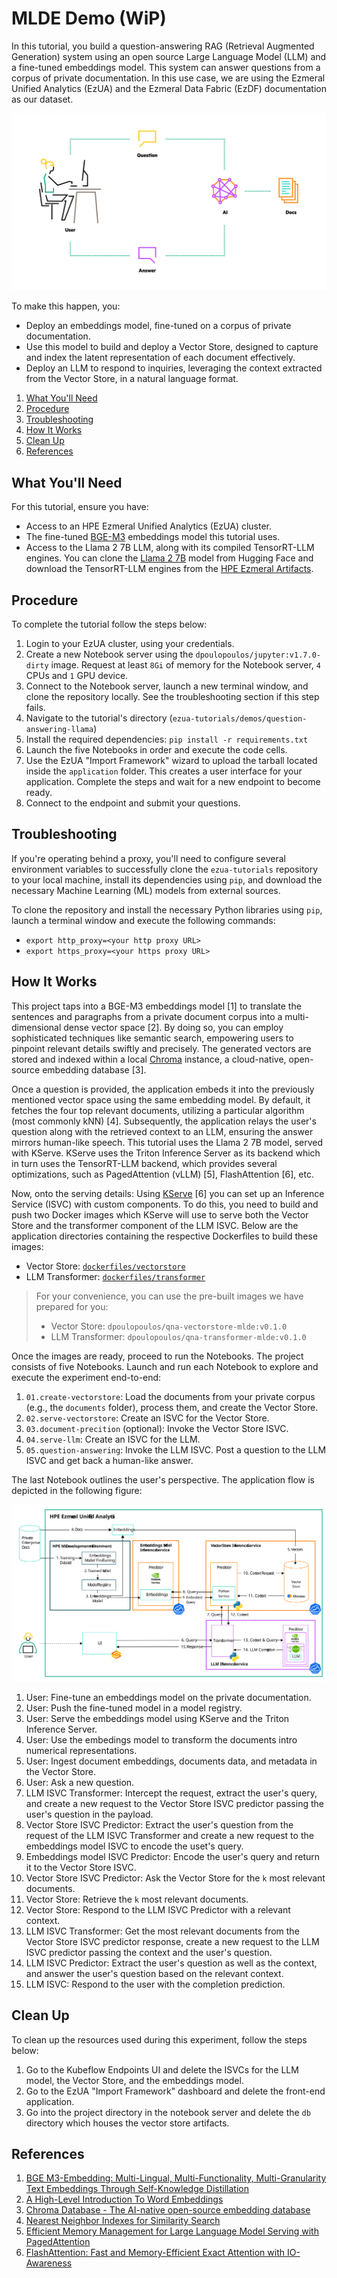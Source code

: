 # MLDE Demo (WiP)

In this tutorial, you build a question-answering RAG (Retrieval Augmented Generation) system using
an open source Large Language Model (LLM) and a fine-tuned embeddings model. This system can answer
questions from a corpus of private documentation. In this use case, we are using the Ezmeral
Unified Analytics (EzUA) and the Ezmeral Data Fabric (EzDF) documentation as our dataset.

![llm-high-level](images/llm-figure.png)

To make this happen, you:

* Deploy an embeddings model, fine-tuned on a corpus of private documentation.
* Use this model to build and deploy a Vector Store, designed to capture and index the latent
  representation of each document effectively.
* Deploy an LLM to respond to inquiries, leveraging the context extracted from the Vector Store, in
  a natural language format.

1. [What You'll Need](#what-youll-need)
1. [Procedure](#procedure)
1. [Troubleshooting](#troubleshooting)
1. [How It Works](#how-it-works)
1. [Clean Up](#clean-up)
1. [References](#references)

## What You'll Need

For this tutorial, ensure you have:

- Access to an HPE Ezmeral Unified Analytics (EzUA) cluster.
- The fine-tuned [BGE-M3](https://ezmeral-artifacts.s3.us-east-2.amazonaws.com/bge-m3.tar.gz)
  embeddings model this tutorial uses.
- Access to the Llama 2 7B LLM, along with its compiled TensorRT-LLM engines. You can clone the
  [Llama 2 7B](https://huggingface.co/meta-llama/Llama-2-7b-chat-hf) model from Hugging Face and
  download the TensorRT-LLM engines from the [HPE Ezmeral Artifacts](https://ezmeral-artifacts.s3.us-east-2.amazonaws.com/llama-engines.tar.gz).

## Procedure

To complete the tutorial follow the steps below:

1. Login to your EzUA cluster, using your credentials.
1. Create a new Notebook server using the `dpoulopoulos/jupyter:v1.7.0-dirty` image. Request at
   least `8Gi` of memory for the Notebook server, `4` CPUs and `1` GPU device.
1. Connect to the Notebook server, launch a new terminal window, and clone the repository locally.
   See the troubleshooting section if this step fails.
1. Navigate to the tutorial's directory (`ezua-tutorials/demos/question-answering-llama`)
1. Install the required dependencies:
       ```
       pip install -r requirements.txt
       ```
1. Launch the five Notebooks in order and execute the code cells.
1. Use the EzUA "Import Framework" wizard to upload the tarball located inside the `application`
   folder. This creates a user interface for your application. Complete the steps and wait for a new
   endpoint to become ready.
1. Connect to the endpoint and submit your questions.

## Troubleshooting

If you're operating behind a proxy, you'll need to configure several environment variables to
successfully clone the `ezua-tutorials` repository to your local machine, install its dependencies
using `pip`, and download the necessary Machine Learning (ML) models from external sources. 

To clone the repository and install the necessary Python libraries using `pip`, launch a terminal
window and execute the following commands:

- `export http_proxy=<your http proxy URL>`
- `export https_proxy=<your https proxy URL>`

## How It Works

This project taps into a BGE-M3 embeddings model [1] to translate the sentences and paragraphs from
a private document corpus into a multi-dimensional dense vector space [2]. By doing so, you can
employ sophisticated techniques like semantic search, empowering users to pinpoint relevant
details swiftly and precisely. The generated vectors are stored and indexed within a local
[Chroma](https://www.trychroma.com/) instance, a cloud-native, open-source embedding database [3].

Once a question is provided, the application embeds it into the previously mentioned vector space
using the same embedding model. By default, it fetches the four top relevant documents, utilizing a
particular algorithm (most commonly kNN) [4]. Subsequently, the application relays the user's
question along with the retrieved context to an LLM, ensuring the answer mirrors human-like speech.
This tutorial uses the Llama 2 7B model, served with KServe. KServe uses the Triton Inference Server
as its backend which in turn uses the TensorRT-LLM backend, which provides several optimizations,
such as PagedAttention (vLLM) [5], FlashAttention [6], etc.

Now, onto the serving details: Using [KServe](https://kserve.github.io/website/0.11/) [6] you can
set up an Inference Service (ISVC) with custom components. To do this, you need to build and push
two Docker images which KServe will use to serve both the Vector Store and the transformer component
of the LLM ISVC. Below are the application directories containing the respective Dockerfiles
to build these images:

- Vector Store: [`dockerfiles/vectorstore`](dockerfiles/vectorstore)
- LLM Transformer: [`dockerfiles/transformer`](dockerfiles/transformer)

> For your convenience, you can use the pre-built images we have prepared for you:
> - Vector Store: `dpoulopoulos/qna-vectorstore-mlde:v0.1.0`
> - LLM Transformer: `dpoulopoulos/qna-transformer-mlde:v0.1.0`

Once the images are ready, proceed to run the Notebooks. The project consists of five Notebooks.
Launch and run each Notebook to explore and execute the experiment end-to-end:

1. `01.create-vectorstore`: Load the documents from your private corpus (e.g., the `documents`
   folder), process them, and create the Vector Store.
1. `02.serve-vectorstore`: Create an ISVC for the Vector Store.
1. `03.document-precition` (optional): Invoke the Vector Store ISVC.
1. `04.serve-llm`: Create an ISVC for the LLM.
1. `05.question-answering`: Invoke the LLM ISVC. Post a question to the LLM ISVC and get back a
   human-like answer.

The last Notebook outlines the user's perspective. The application flow is depicted in the following figure:

![flow-chart](images/llm-flowchart.svg)

1. User: Fine-tune an embeddings model on the private documentation.
1. User: Push the fine-tuned model in a model registry.
1. User: Serve the embeddings model using KServe and the Triton Inference Server.
1. User: Use the embedings model to transform the documents intro numerical representations.
1. User: Ingest document embeddings, documents data, and metadata in the Vector Store.
1. User: Ask a new question.
1. LLM ISVC Transformer: Intercept the request, extract the user's query, and create a new request
   to the Vector Store ISVC predictor passing the user's question in the payload.
1. Vector Store ISVC Predictor: Extract the user's question from the request of the LLM ISVC
   Transformer and create a new request to the embeddings model ISVC to encode the uset's query.
1. Embeddings model ISVC Predictor: Encode the user's query and return it to the Vector Store ISVC.
1. Vector Store ISVC Predictor: Ask the Vector Store for the `k` most relevant documents.
1. Vector Store: Retrieve the `k` most relevant documents.
1. Vector Store: Respond to the LLM ISVC Predictor with a relevant context.
1. LLM ISVC Transformer: Get the most relevant documents from the Vector Store ISVC predictor response, create a new
   request to the LLM ISVC predictor passing the context and the user's question.
1. LLM ISVC Predictor: Extract the user's question as well as the context, and answer the user's question based on the
   relevant context.
1. LLM ISVC: Respond to the user with the completion prediction.

## Clean Up

To clean up the resources used during this experiment, follow the steps below:

1. Go to the Kubeflow Endpoints UI and delete the ISVCs for the LLM model, the Vector Store, and the
   embeddings model.
1. Go to the EzUA "Import Framework" dashboard and delete the front-end application.
1. Go into the project directory in the notebook server and delete the `db` directory which houses
   the vector store artifacts.

## References

1. [BGE M3-Embedding: Multi-Lingual, Multi-Functionality, Multi-Granularity Text Embeddings Through Self-Knowledge Distillation](https://arxiv.org/abs/2402.03216)
1. [A High-Level Introduction To Word Embeddings](https://predictivehacks.com/a-high-level-introduction-to-word-embeddings/)
1. [Chroma Database - The AI-native open-source embedding database](https://docs.trychroma.com/)
1. [Nearest Neighbor Indexes for Similarity Search](https://www.pinecone.io/learn/series/faiss/vector-indexes/)
1. [Efficient Memory Management for Large Language Model Serving with PagedAttention](https://arxiv.org/abs/2309.06180)
1. [FlashAttention: Fast and Memory-Efficient Exact Attention with IO-Awareness](https://arxiv.org/abs/2205.14135)
